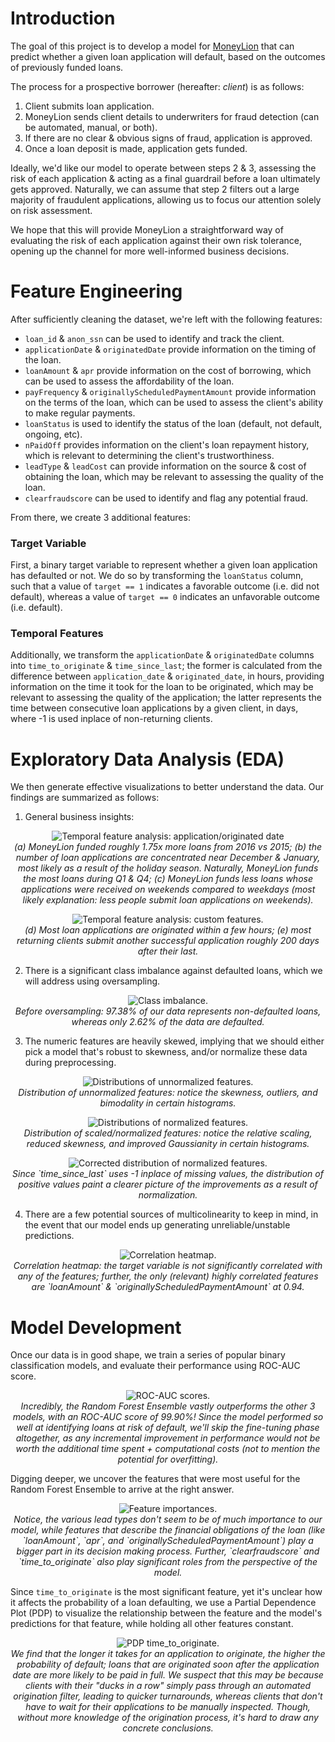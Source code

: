 # Introduction

The goal of this project is to develop a model for [MoneyLion](https://www.moneylion.com/) that can predict whether a given loan application will default, based on the outcomes of previously funded loans. 

The process for a prospective borrower (hereafter: _client_) is as follows:
1. Client submits loan application.
2. MoneyLion sends client details to underwriters for fraud detection (can be automated, manual, or both).
3. If there are no clear & obvious signs of fraud, application is approved.
4. Once a loan deposit is made, application gets funded.

Ideally, we'd like our model to operate between steps 2 & 3, assessing the risk of each application & acting as a final guardrail before a loan ultimately gets approved. Naturally, we can assume that step 2 filters out a large majority of fraudulent applications, allowing us to focus our attention solely on risk assessment. 

We hope that this will provide MoneyLion a straightforward way of evaluating the risk of each application against their own risk tolerance, opening up the channel for more well-informed business decisions. 

# Feature Engineering

After sufficiently cleaning the dataset, we're left with the following features:

- `loan_id` & `anon_ssn` can be used to identify and track the client.
- `applicationDate` & `originatedDate` provide information on the timing of the loan.
- `loanAmount` & `apr` provide information on the cost of borrowing, which can be used to assess the affordability of the loan.
- `payFrequency` & `originallyScheduledPaymentAmount` provide information on the terms of the loan, which can be used to assess the client's ability to make regular payments.
- `loanStatus` is used to identify the status of the loan (default, not default, ongoing, etc).
- `nPaidOff` provides information on the client's loan repayment history, which is relevant to determining the client's trustworthiness. 
- `leadType` & `leadCost` can provide information on the source & cost of obtaining the loan, which may be relevant to assessing the quality of the loan.
- `clearfraudscore` can be used to identify and flag any potential fraud. 

From there, we create 3 additional features:

### Target Variable

First, a binary target variable to represent whether a given loan application has defaulted or not. We do so by transforming the `loanStatus` column, such that a value of `target == 1` indicates a favorable outcome (i.e. did not default), whereas a value of `target == 0` indicates an unfavorable outcome (i.e. default).

### Temporal Features

Additionally, we transform the `applicationDate` & `originatedDate` columns into `time_to_originate` & `time_since_last`; the former is calculated from the difference between `application_date` & `originated_date`, in hours, providing information on the time it took for the loan to be originated, which may be relevant to assessing the quality of the application; the latter represents the time between consecutive loan applications by a given client, in days, where -1 is used inplace of non-returning clients.

# Exploratory Data Analysis (EDA)

We then generate effective visualizations to better understand the data. Our findings are summarized as follows:

1. General business insights: 

<p align="center">
  <img src="images/temporal_feature_analysis_initial.png" alt="Temporal feature analysis: application/originated date">
  <br>
  <em>(a) MoneyLion funded roughly 1.75x more loans from 2016 vs 2015; (b) the number of loan applications are concentrated near December & January, most likely as a result of the holiday season. Naturally, MoneyLion funds the most loans during Q1 & Q4; (c) MoneyLion funds less loans whose applications were received on weekends compared to weekdays (most likely explanation: less people submit loan applications on weekends).</em>
</p>

<p align="center">
  <img src="images/temporal_feature_analysis_custom.png" alt="Temporal feature analysis: custom features.">
  <br>
  <em>(d) Most loan applications are originated within a few hours; (e) most returning clients submit another successful application roughly 200 days after their last.</em>
</p>

2. There is a significant class imbalance against defaulted loans, which we will address using oversampling.

<p align="center">
  <img src="images/class_imbalance.png" alt="Class imbalance.">
  <br>
  <em>Before oversampling: 97.38% of our data represents non-defaulted loans, whereas only 2.62% of the data are defaulted.</em>
</p>

3. The numeric features are heavily skewed, implying that we should either pick a model that's robust to skewness, and/or normalize these data during preprocessing.

<p align="center">
  <img src="images/unnormalized_feature_distributions.png" alt="Distributions of unnormalized features.">
  <br>
  <em>Distribution of unnormalized features: notice the skewness, outliers, and bimodality in certain histograms.</em>
</p>

<p align="center">
  <img src="images/normalized_feature_distributions.png" alt="Distributions of normalized features.">
  <br>
  <em>Distribution of scaled/normalized features: notice the relative scaling, reduced skewness, and improved Gaussianity in certain histograms.</em>
</p>

<p align="center">
  <img src="images/normalized_feature_distributions_correction.png" alt="Corrected distribution of normalized features.">
  <br>
  <em>Since `time_since_last` uses -1 inplace of missing values, the distribution of positive values paint a clearer picture of the improvements as a result of normalization.</em>
</p>

4. There are a few potential sources of multicolinearity to keep in mind, in the event that our model ends up generating unreliable/unstable predictions.

<p align="center">
  <img src="images/correlation_heatmap.png" alt="Correlation heatmap.">
  <br>
  <em>Correlation heatmap: the target variable is not significantly correlated with any of the features; further, the only (relevant) highly correlated features are `loanAmount` & `originallyScheduledPaymentAmount` at 0.94.</em>
</p>

# Model Development

Once our data is in good shape, we train a series of popular binary classification models, and evaluate their performance using ROC-AUC score.

<p align="center">
  <img src="images/roc_auc.png" alt="ROC-AUC scores.">
  <br>
  <em>Incredibly, the Random Forest Ensemble vastly outperforms the other 3 models, with an ROC-AUC score of 99.90%! Since the model performed so well at identifying loans at risk of default, we'll skip the fine-tuning phase altogether, as any incremental improvement in performance would not be worth the additional time spent + computational costs (not to mention the potential for overfitting).</em>
</p>

Digging deeper, we uncover the features that were most useful for the Random Forest Ensemble to arrive at the right answer. 

<p align="center">
  <img src="images/feature_importances.png" alt="Feature importances.">
  <br>
  <em>Notice, the various lead types don't seem to be of much importance to our model, while features that describe the financial obligations of the loan (like `loanAmount`, `apr`, and `originallyScheduledPaymentAmount`) play a bigger part in its decision making process. Further, `clearfraudscore` and `time_to_originate` also play significant roles from the perspective of the model.</em>
</p>

Since `time_to_originate` is the most significant feature, yet it's unclear how it affects the probability of a loan defaulting, we use a Partial Dependence Plot (PDP) to visualize the relationship between the feature and the model's predictions for that feature, while holding all other features constant.

<p align="center">
  <img src="images/pdp_time_to_originate.png" alt="PDP time_to_originate.">
  <br>
  <em>We find that the longer it takes for an application to originate, the higher the probability of default; loans that are originated soon after the application date are more likely to be paid in full. We suspect that this may be because clients with their "ducks in a row" simply pass through an automated origination filter, leading to quicker turnarounds, whereas clients that don't have to wait for their applications to be manually inspected. Though, without more knowledge of the origination process, it's hard to draw any concrete conclusions. </em>
</p>
